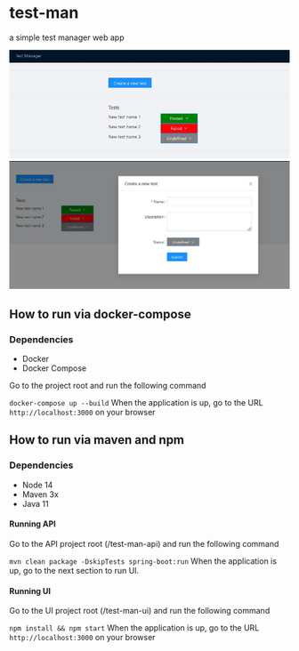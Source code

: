 # test-man

a simple test manager web app

![Main View](https://github.com/tahsinozden/test-man/blob/main/docs/snaps/main_page.JPG)
![Test Creation](https://github.com/tahsinozden/test-man/blob/main/docs/snaps/create_test_modal.JPG)

## How to run via docker-compose

### Dependencies

- Docker
- Docker Compose

Go to the project root and run the following command

`docker-compose up --build`
When the application is up, go to the URL `http://localhost:3000` on your browser

## How to run via maven and npm

### Dependencies

- Node 14
- Maven 3x
- Java 11

#### Running API

Go to the API project root (/test-man-api) and run the following command

`mvn clean package -DskipTests spring-boot:run`
When the application is up, go to the next section to run UI.

#### Running UI

Go to the UI project root (/test-man-ui) and run the following command

`npm install && npm start`
When the application is up, go to the URL `http://localhost:3000` on your browser
